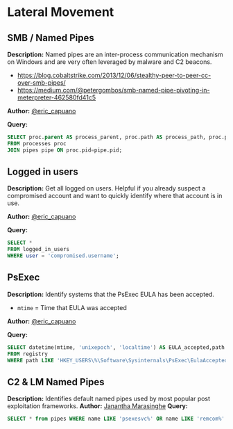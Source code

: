 # Lateral Movement

## SMB / Named Pipes
**Description:** Named pipes are an inter-process communication mechanism on Windows and are very often leveraged by malware and C2 beacons.

- https://blog.cobaltstrike.com/2013/12/06/stealthy-peer-to-peer-cc-over-smb-pipes/
- https://medium.com/@petergombos/smb-named-pipe-pivoting-in-meterpreter-462580fd41c5

**Author:** [@eric_capuano](https://twitter.com/eric_capuano)

**Query:** 

```sql tab="Windows"
SELECT proc.parent AS process_parent, proc.path AS process_path, proc.pid AS process_id, proc.cwd AS process_directory, pipe.pid AS pipe_pid, pipe.name AS pipe_name 
FROM processes proc 
JOIN pipes pipe ON proc.pid=pipe.pid;
```

## Logged in users
**Description:** Get all logged on users. Helpful if you already suspect a compromised account and want to quickly identify where that account is in use.

**Author:** [@eric_capuano](https://twitter.com/eric_capuano)

**Query:** 

```sql tab="All Platforms"
SELECT * 
FROM logged_in_users 
WHERE user = 'compromised.username';
```

## PsExec
**Description:** Identify systems that the PsExec EULA has been accepted.

- `mtime` = Time that EULA was accepted

**Author:** [@eric_capuano](https://twitter.com/eric_capuano)

**Query:**

```sql tab="Windows"
SELECT datetime(mtime, 'unixepoch', 'localtime') AS EULA_accepted,path 
FROM registry 
WHERE path LIKE 'HKEY_USERS\%\Software\Sysinternals\PsExec\EulaAccepted';
```
## C2 & LM Named Pipes
**Description:** Identifies default named pipes used by most popular post exploitation frameworks.
**Author:** [Janantha Marasinghe](https://medium.com/@blueteamops)
**Query:** 
```sql tab="Windows"
SELECT * from pipes WHERE name LIKE 'psexesvc%' OR name LIKE 'remcom%' OR name LIKE 'gruntsvc%' OR name LIKE 'msagent%' OR name LIKE 'status%' OR name LIKE 'csexecsvc%' OR name LIKE 'TestSVC%' OR name LIKE 'jaccdpqnvbrrxlaf' OR name LIKE 'Posh%';
```
